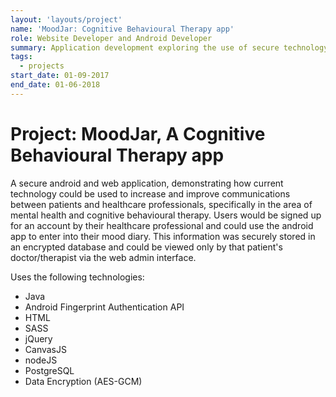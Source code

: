 ```yaml
---
layout: 'layouts/project'
name: 'MoodJar: Cognitive Behavioural Therapy app'
role: Website Developer and Android Developer
summary: Application development exploring the use of secure technology to enhance communication between health professionals and patients within the health industry.
tags:
  - projects
start_date: 01-09-2017
end_date: 01-06-2018
---
```


# Project: MoodJar, A Cognitive Behavioural Therapy app

A secure android and web application, demonstrating how current technology could be used to increase and improve communications between patients and healthcare professionals, specifically in the area of mental health and cognitive behavioural therapy. Users would be signed up for an account by their healthcare professional and could use the android app to enter into their mood diary. This information was securely stored in an encrypted database and could be viewed only by that patient's doctor/therapist via the web admin interface.

Uses the following technologies:

- Java
- Android Fingerprint Authentication API
- HTML
- SASS
- jQuery
- CanvasJS
- nodeJS
- PostgreSQL
- Data Encryption (AES-GCM)
